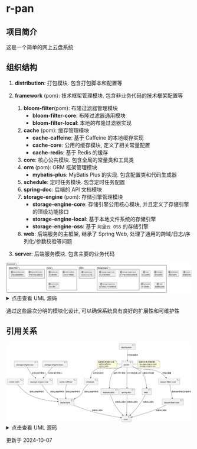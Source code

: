 # r-pan

## 项目简介

这是一个简单的网上云盘系统

## 组织结构

1. **distribution**: 打包模块. 包含打包脚本和配置等
2. **framework** (pom): 技术框架管理模块. 包含非业务代码的技术框架配置等
    1. **bloom-filter**(pom): 布隆过滤器管理模块
        - **bloom-filter-core**: 布隆过滤器通用模块
        - **bloom-filter-local**: 本地的布隆过滤器实现
    2. **cache** (pom): 缓存管理模块
        - **cache-caffeine**: 基于 Caffeine 的本地缓存实现
        - **cache-core**: 公用的缓存模块, 定义了相关常量配置
        - **cache-redis**: 基于 Redis 的缓存
    3. **core**: 核心公共模块. 包含全局的常量类和工具类
    4. **orm** (pom): ORM 框架管理模块
        - **mybatis-plus**: MyBatis Plus 的实现. 包含配置类和代码生成器
    5. **schedule**: 定时任务模块. 包含定时任务配置
    6. **spring-doc**: 后端的 API 文档模块
    7. **storage-engine** (pom): 存储引擎管理模块
        - **storage-engine-core**: 存储引擎公用核心模块, 并且定义了存储引擎的顶级功能接口
        - **storage-engine-local**: 基于本地文件系统的存储引擎
        - **storage-engine-oss**: 基于 `阿里云 OSS` 的存储引擎
    8. **web**: 后端服务的主框架, 继承了 Spring Web, 处理了通用的跨域/日志/序列化/参数校验等问题

3. **server**: 后端服务模块. 包含主要的业务代码

<img src="assets/project-tree.svg" alt="project-tree.svg" style="zoom:80%;" /> 



<details>
<summary>点击查看 UML 源码</summary>

```uml
@startuml

package "Framework" {
    package "Bloom Filter" {
        class "bloom-filter-core" {
            布隆过滤器通用模块
        }
        class "bloom-filter-local" {
            本地的布隆过滤器实现
        }
    }
    
    package "Cache" {
        class "cache-core" {
            核心缓存模块
        }
        class "cache-caffeine" {
            Caffeine 本地缓存
        }
        class "cache-redis" {
            Redis 缓存
        }
    }
    
    class "core" {
        核心公共模块
    }
    
    package "ORM" {
        class "mybatis-plus" {
            MyBatis Plus 实现
        }
    }
    
    class "schedule" {
        定时任务模块
    }
    
    package "Storage Engine" {
        class "storage-engine-core" {
            核心存储引擎模块
        }
        class "storage-engine-local" {
            基于本地文件系统的存储引擎
        }
        class "storage-engine-oss" {
            基于阿里云 OSS 的存储引擎
        }
    }
    
    class "spring-doc" {
        API 文档模块
    }

    class "web" {
        后端服务主框架
    }
}

class "distribution" {
    项目打包模块
}

class "server" {
    后端服务模块
}

@enduml
```

</details>


通过这些层次分明的模块化设计, 可以确保系统具有良好的扩展性和可维护性

## 引用关系

<img src="assets/project-reference.svg" alt="project-reference.svg" style="zoom:80%;" />


<details>
<summary>点击查看 UML 源码</summary>

```uml
@startuml

[distribution] --> [server] : "打包后端服务"

[bloom-filter-core] --> [core] : "依赖核心模块"
[bloom-filter-local] --> [bloom-filter-core] : "依赖通用布隆过滤器模块"

[cache-core] --> [core] : "依赖核心模块"
[cache-caffeine] --> [cache-core] : "依赖公用缓存模块"
[cache-redis] --> [cache-core] : "依赖公用缓存模块"
[schedule] --> [cache-core] : "依赖公用缓存模块"

[mybatis-plus] --> [core] : "依赖核心模块"
[spring-doc] --> [core] : "依赖核心模块"
[web] --> [core] : "依赖核心模块"

[storage-engine-local] --> [storage-engine-core] : "实现存储引擎接口"
[storage-engine-oss] --> [storage-engine-core]:  "实现存储引擎接口"

[storage-engine-core] --> [cache-core]:  "依赖公用缓存模块"

[server] --> [web]:  "通用web处理"
[server] --> [mybatis-plus]:  "选择 ORM 框架"
[server] --> [spring-doc]:  "API 文档生成工具"
[server] --> [bloom-filter-local]:  "布隆过滤器"
[server] --> [schedule]:  "定时任务支持"

note right of server
选择性引用 存储引擎:
- storage-engine-local
- storage-engine-oss
end note

note left of server
选择性引用 缓存方案:
- cache-caffeine
- cache-redis
end note


@enduml
```

</details>




更新于 2024-10-07